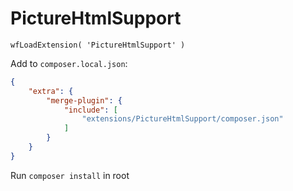 # PictureHtmlSupport

`wfLoadExtension( 'PictureHtmlSupport' )`

Add to `composer.local.json`:
```json
{
    "extra": {
        "merge-plugin": {
            "include": [
                "extensions/PictureHtmlSupport/composer.json"
            ]
        }
    }
}
```

Run `composer install` in root